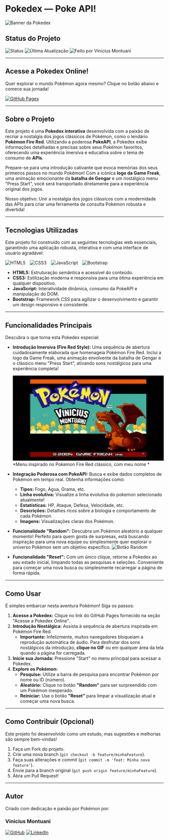 # Pokedex — Poke API!
![Banner da Pokedex](./Assets/img/banner.png)
## Status do Projeto

![Status](https://img.shields.io/badge/Status-Concluido-purple?style=flat-square)
![Última Atualização](https://img.shields.io/badge/Última%20atualização-Setembro%202025-informational?style=flat-square)
![Feito por Vinicius Montuani](https://img.shields.io/badge/Autor-Vinicius_Montuani-blueviolet?style=flat-square)

---

## Acesse a Pokedex Online!

Quer explorar o mundo Pokémon agora mesmo? Clique no botão abaixo e comece sua jornada!

[![GitHub Pages](https://img.shields.io/badge/GitHub%20Pages-Acessar-121013?style=for-the-badge&logo=github&logoColor=white)](https://vinicius3442.github.io/Pokedex/)

---

## Sobre o Projeto

Este projeto é uma **Pokedex interativa** desenvolvida com a paixão de recriar a nostalgia dos jogos clássicos de Pokémon, como o lendário **Pokémon Fire Red**. Utilizando a poderosa **PokeAPI**, a Pokedex exibe informações detalhadas e precisas sobre seus Pokémon favoritos, oferecendo uma experiência imersiva e educativa sobre o tema de consumo de **APIs**.

Prepare-se para uma introdução cativante que evoca memórias dos seus primeiros passos no mundo Pokémon! Com a icônica **logo da Game Freak**, uma animação emocionante da **batalha de Gengar** e um nostálgico menu "Press Start", você será transportado diretamente para a experiência original dos jogos.

Nosso objetivo: Unir a nostalgia dos jogos clássicos com a modernidade das APIs para criar uma ferramenta de consulta Pokémon robusta e divertida!

---

## Tecnologias Utilizadas

Este projeto foi construído com as seguintes tecnologias web essenciais, garantindo uma aplicação robusta, interativa e com uma interface de usuário agradável:

<p align="left">
  <img src="https://cdn.jsdelivr.net/gh/devicons/devicon/icons/html5/html5-original.svg" alt="HTML5" width="50" height="50" style="margin-right: 10px;"/>
  <img src="https://cdn.jsdelivr.net/gh/devicons/devicon/icons/css3/css3-original.svg" alt="CSS3" width="50" height="50" style="margin-right: 10px;"/>
  <img src="https://cdn.jsdelivr.net/gh/devicons/devicon/icons/javascript/javascript-original.svg" alt="JavaScript" width="50" height="50" style="margin-right: 10px;"/>
  <img src="https://cdn.jsdelivr.net/gh/devicons/devicon/icons/bootstrap/bootstrap-original.svg" alt="Bootstrap" width="50" height="50"/>
</p>

*   **HTML5:** Estruturação semântica e acessível do conteúdo.
*   **CSS3:** Estilização moderna e responsiva para uma ótima experiência em qualquer dispositivo.
*   **JavaScript:** Interatividade dinâmica, consumo da PokeAPI e manipulação do DOM.
*   **Bootstrap:** Framework CSS para agilizar o desenvolvimento e garantir um design responsivo e consistente.

---

## Funcionalidades Principais

Descubra o que torna esta Pokedex especial:

*   **Introdução Imersiva (Fire Red Style):**
    Uma sequência de abertura cuidadosamente elaborada que homenageia Pokémon Fire Red. Inclui a logo da Game Freak, uma animação envolvente da batalha de Gengar e o clássico menu "Press Start", ativando sons nostálgicos para uma experiência completa!
    
    ![Introdução Fire Red](./Assets/img/Pokemenu.png)
    *Menu inspirado no Pokemon Fire Red clássico, com meu nome *

*   **Integração Poderosa com PokeAPI:**
    Busca e exibe dados completos de Pokémon em tempo real. Obtenha informações como:
    *   **Tipos:** Fogo, Água, Grama, etc.
    *   **Linha evolutiva:** Visualize a linha evolutiva do pokemon selecionado atualmente!
    *   **Estatísticas:** HP, Ataque, Defesa, Velocidade, etc.
    *   **Descrições:** Detalhes ricos sobre a biologia e comportamento de cada Pokémon.
    *   **Imagens:** Visualizações claras dos Pokémon.

*   **Funcionalidade "Random":**
    Descubra um Pokémon aleatório a qualquer momento! Perfeito para quem gosta de surpresas, está buscando inspiração para uma nova equipe ou simplesmente quer explorar o universo Pokémon sem um objetivo específico.
    ![Botão Random](https://via.placeholder.com/300x150.png?text=Botao+Random)

*   **Funcionalidade "Reset":**
    Com um único clique, retorne a Pokedex ao seu estado inicial, limpando todas as pesquisas e seleções. Conveniente para começar uma nova busca ou simplesmente recarregar a página de forma rápida.

---

## Como Usar

É simples embarcar nesta aventura Pokémon! Siga os passos:

1.  **Acesse a Pokedex:** Clique no link do GitHub Pages fornecido na seção "Acesse a Pokedex Online".
2.  **Introdução Nostálgica:** Assista à sequência de abertura inspirada em Pokémon Fire Red.
    *   **Importante:** Infelizmente, muitos navegadores bloqueiam a reprodução automática de áudio. Para desfrutar dos sons nostálgicos da introdução, **clique no GIF** ou em qualquer área da tela quando a página for carregada.
3.  **Inicie sua Jornada:** Pressione "Start" no menu principal para acessar a Pokedex.
4.  **Explore os Pokémon:**
    *   **Pesquise:** Utilize a barra de pesquisa para encontrar Pokémon por nome ou ID (número).
    *   **Aleatório:** Clique no botão **"Random"** para ser surpreendido com um Pokémon inesperado.
    *   **Reiniciar:** Use o botão **"Reset"** para limpar a visualização atual e começar uma nova busca.

---

## Como Contribuir (Opcional)

Este projeto foi desenvolvido como um estudo, mas sugestões e melhorias são sempre bem-vindas!

1.  Faça um Fork do projeto.
2.  Crie uma nova branch (`git checkout -b feature/minhaFeature`).
3.  Faça suas alterações e commit (`git commit -m 'feat: Minha nova feature'`).
4.  Envie para a branch original (`git push origin feature/minhaFeature`).
5.  Abra um Pull Request!

---

## Autor

Criado com dedicação e paixão por Pokémon por:

### Vinicius Montuani

[![GitHub](https://img.shields.io/badge/GitHub-000?style=for-the-badge&logo=github&logoColor=white)](https://github.com/vinicius3442)
[![LinkedIn](https://img.shields.io/badge/LinkedIn-0A66C2?style=for-the-badge&logo=linkedin&logoColor=white)](https://linkedin.com/in/vinicius-montuani)
